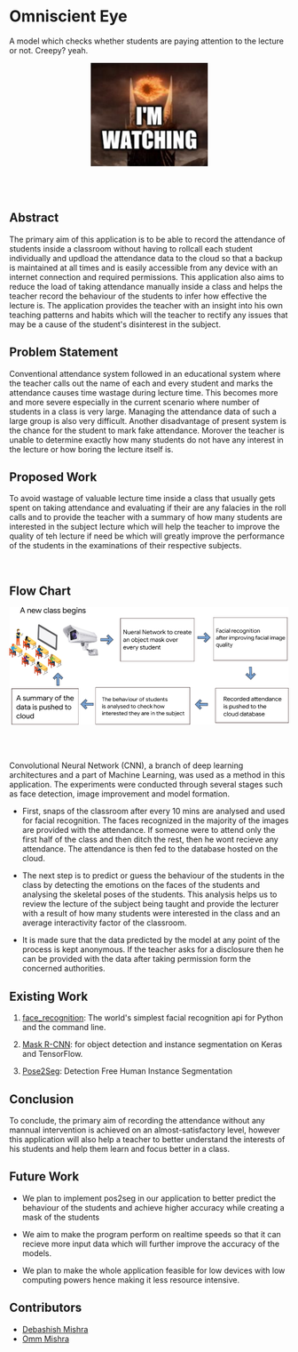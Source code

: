# Omniscient Eye
A model which checks whether students are paying attention to the lecture or not. Creepy? yeah.


<p align="center">
  <img src="./imgs/meme.png" alt="Creepy eh?"/>
</p>

<br><br>

## Abstract

The primary aim of this application is to be able to record the attendance of students inside a classroom without having to rollcall each student individually and updload the attendance data to the cloud so that a backup is maintained at all times and is easily accessible from any device with an internet connection and required permissions.
This application also aims to reduce the load of taking attendance manually inside a class and helps the teacher record the behaviour of the students to infer how effective the lecture is. The application provides the teacher with an insight into his own teaching patterns and habits which will the teacher to rectify any issues that may be a cause of the student's disinterest in the subject.


## Problem Statement

Conventional attendance system followed in an educational system where the teacher calls out the name of each and every student and marks the attendance causes time wastage during lecture time. This becomes more and more severe especially in the current scenario where number of students in a class is very large. Managing the attendance data of such a large group is also very difficult. Another disadvantage of present system is the chance for the student to mark fake attendance.
Morover the teacher is unable to determine exactly how many students do not have any interest in the lecture or how boring the lecture itself is.


## Proposed Work

To avoid wastage of valuable lecture time inside a class that usually gets spent on taking attendance and evaluating if their are any falacies in the roll calls and to provide the teacher with a summary of how many students are interested in the subject lecture which will help the teacher to improve the quality of teh lecture if need be which will greatly improve the performance of the students in the examinations of their respective subjects.

<br>

## Flow Chart

![flowchart](./imgs/flowchart.png)


<br><br>

Convolutional Neural Network (CNN), a branch of deep learning architectures and a part of Machine Learning, was used as a method in this application. The experiments were conducted through several stages such as face detection, image improvement and model formation.


- First, snaps of the classroom after every 10 mins are analysed and used for facial recognition. The faces recognized in the majority of the images are provided with the attendance. If someone were to attend only the first half of the class and then ditch the rest, then he wont recieve any attendance. The attendance is then fed to the database hosted on the cloud.

- The next step is to predict or guess the behaviour of the students in the class by detecting the emotions on the faces of the students and analysing the skeletal poses of the students. This analysis helps us to review the lecture of the subject being taught and provide the lecturer with a result of how many students were interested in the class and an average interactivity factor of the classroom.

- It is made sure that the data predicted by the model at any point of the process is kept anonymous. If the teacher asks for a disclosure then he can be provided with the data after taking permission form the concerned authorities.



## Existing Work

1. [face_recognition](https://github.com/ageitgey/face_recognition): The world's simplest facial recognition api for Python and the command line.

2. [Mask R-CNN](https://github.com/matterport/Mask_RCNN): for object detection and instance segmentation on Keras and TensorFlow.

3. [Pose2Seg](https://github.com/liruilong940607/Pose2Seg): Detection Free Human Instance Segmentation

## Conclusion

To conclude, the primary aim of recording the attendance without any mannual intervention is achieved on an almost-satisfactory level, however this application will also help a teacher to better understand the interests of his students and help them learn and focus better in a class.


## Future Work

- We plan to implement pos2seg in our application to better predict the behaviour of the students and achieve higher accuracy while creating a mask of the students

- We aim to make the program perform on realtime speeds so that it can recieve more input data which will further improve the accuracy of the models.

- We plan to make the whole application feasible for low devices with low computing powers hence making it less resource intensive.

## Contributors

- [Debashish Mishra](https://github.com/Zanark)
- [Omm Mishra](https://github.com/ommmishra)